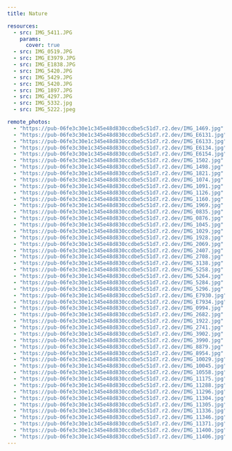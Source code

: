 ```yaml
---
title: Nature

resources:
  - src: IMG_5411.JPG
    params:
      cover: true
  - src: IMG_0519.JPG
  - src: IMG_E3979.JPG
  - src: IMG_E1838.JPG
  - src: IMG_5420.JPG
  - src: IMG_5429.JPG
  - src: IMG_5420.JPG
  - src: IMG_1897.JPG
  - src: IMG_4297.JPG
  - src: IMG_5332.jpg
  - src: IMG_5222.jpeg

remote_photos:
  - "https://pub-06fe3c30e1c345e48d830ccdbe5c51d7.r2.dev/IMG_1469.jpg"
  - "https://pub-06fe3c30e1c345e48d830ccdbe5c51d7.r2.dev/IMG_E6131.jpg"
  - "https://pub-06fe3c30e1c345e48d830ccdbe5c51d7.r2.dev/IMG_E6133.jpg"
  - "https://pub-06fe3c30e1c345e48d830ccdbe5c51d7.r2.dev/IMG_E6134.jpg"
  - "https://pub-06fe3c30e1c345e48d830ccdbe5c51d7.r2.dev/IMG_E6154.jpg"
  - "https://pub-06fe3c30e1c345e48d830ccdbe5c51d7.r2.dev/IMG_1502.jpg"
  - "https://pub-06fe3c30e1c345e48d830ccdbe5c51d7.r2.dev/IMG_1498.jpg"
  - "https://pub-06fe3c30e1c345e48d830ccdbe5c51d7.r2.dev/IMG_1821.jpg"
  - "https://pub-06fe3c30e1c345e48d830ccdbe5c51d7.r2.dev/IMG_1074.jpg"
  - "https://pub-06fe3c30e1c345e48d830ccdbe5c51d7.r2.dev/IMG_1091.jpg"
  - "https://pub-06fe3c30e1c345e48d830ccdbe5c51d7.r2.dev/IMG_1126.jpg"
  - "https://pub-06fe3c30e1c345e48d830ccdbe5c51d7.r2.dev/IMG_1160.jpg"
  - "https://pub-06fe3c30e1c345e48d830ccdbe5c51d7.r2.dev/IMG_1969.jpg"
  - "https://pub-06fe3c30e1c345e48d830ccdbe5c51d7.r2.dev/IMG_0835.jpg"
  - "https://pub-06fe3c30e1c345e48d830ccdbe5c51d7.r2.dev/IMG_0876.jpg"
  - "https://pub-06fe3c30e1c345e48d830ccdbe5c51d7.r2.dev/IMG_1045.jpg"
  - "https://pub-06fe3c30e1c345e48d830ccdbe5c51d7.r2.dev/IMG_1029.jpg"
  - "https://pub-06fe3c30e1c345e48d830ccdbe5c51d7.r2.dev/IMG_1928.jpg"
  - "https://pub-06fe3c30e1c345e48d830ccdbe5c51d7.r2.dev/IMG_2069.jpg"
  - "https://pub-06fe3c30e1c345e48d830ccdbe5c51d7.r2.dev/IMG_2407.jpg"
  - "https://pub-06fe3c30e1c345e48d830ccdbe5c51d7.r2.dev/IMG_2708.jpg"
  - "https://pub-06fe3c30e1c345e48d830ccdbe5c51d7.r2.dev/IMG_3138.jpg"
  - "https://pub-06fe3c30e1c345e48d830ccdbe5c51d7.r2.dev/IMG_5258.jpg"
  - "https://pub-06fe3c30e1c345e48d830ccdbe5c51d7.r2.dev/IMG_5264.jpg"
  - "https://pub-06fe3c30e1c345e48d830ccdbe5c51d7.r2.dev/IMG_5284.jpg"
  - "https://pub-06fe3c30e1c345e48d830ccdbe5c51d7.r2.dev/IMG_5296.jpg"
  - "https://pub-06fe3c30e1c345e48d830ccdbe5c51d7.r2.dev/IMG_E7930.jpg"
  - "https://pub-06fe3c30e1c345e48d830ccdbe5c51d7.r2.dev/IMG_E7934.jpg"
  - "https://pub-06fe3c30e1c345e48d830ccdbe5c51d7.r2.dev/IMG_0994.jpg"
  - "https://pub-06fe3c30e1c345e48d830ccdbe5c51d7.r2.dev/IMG_2682.jpg"
  - "https://pub-06fe3c30e1c345e48d830ccdbe5c51d7.r2.dev/IMG_1922.jpg"
  - "https://pub-06fe3c30e1c345e48d830ccdbe5c51d7.r2.dev/IMG_2741.jpg"
  - "https://pub-06fe3c30e1c345e48d830ccdbe5c51d7.r2.dev/IMG_3902.jpg"
  - "https://pub-06fe3c30e1c345e48d830ccdbe5c51d7.r2.dev/IMG_3990.jpg"
  - "https://pub-06fe3c30e1c345e48d830ccdbe5c51d7.r2.dev/IMG_8879.jpg"
  - "https://pub-06fe3c30e1c345e48d830ccdbe5c51d7.r2.dev/IMG_8954.jpg"
  - "https://pub-06fe3c30e1c345e48d830ccdbe5c51d7.r2.dev/IMG_10029.jpg"
  - "https://pub-06fe3c30e1c345e48d830ccdbe5c51d7.r2.dev/IMG_10045.jpg"
  - "https://pub-06fe3c30e1c345e48d830ccdbe5c51d7.r2.dev/IMG_10558.jpg"
  - "https://pub-06fe3c30e1c345e48d830ccdbe5c51d7.r2.dev/IMG_11175.jpg"
  - "https://pub-06fe3c30e1c345e48d830ccdbe5c51d7.r2.dev/IMG_11288.jpg"
  - "https://pub-06fe3c30e1c345e48d830ccdbe5c51d7.r2.dev/IMG_11296.jpg"
  - "https://pub-06fe3c30e1c345e48d830ccdbe5c51d7.r2.dev/IMG_11304.jpg"
  - "https://pub-06fe3c30e1c345e48d830ccdbe5c51d7.r2.dev/IMG_11305.jpg"
  - "https://pub-06fe3c30e1c345e48d830ccdbe5c51d7.r2.dev/IMG_11336.jpg"
  - "https://pub-06fe3c30e1c345e48d830ccdbe5c51d7.r2.dev/IMG_11346.jpg"
  - "https://pub-06fe3c30e1c345e48d830ccdbe5c51d7.r2.dev/IMG_11371.jpg"
  - "https://pub-06fe3c30e1c345e48d830ccdbe5c51d7.r2.dev/IMG_11400.jpg"
  - "https://pub-06fe3c30e1c345e48d830ccdbe5c51d7.r2.dev/IMG_11406.jpg"
---
```

